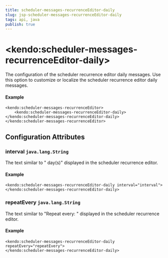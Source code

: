 ```yaml
---
title: scheduler-messages-recurrenceEditor-daily
slug: jsp-scheduler-messages-recurrenceEditor-daily
tags: api, java
publish: true
---
```


# \<kendo:scheduler-messages-recurrenceEditor-daily\>

The configuration of the scheduler recurrence editor daily messages. Use this option to customize or localize the scheduler recurrence editor daily messages.

#### Example
    <kendo:scheduler-messages-recurrenceEditor>
        <kendo:scheduler-messages-recurrenceEditor-daily></kendo:scheduler-messages-recurrenceEditor-daily>
    </kendo:scheduler-messages-recurrenceEditor>

## Configuration Attributes

### interval `java.lang.String`

The text similar to " day(s)" displayed in the scheduler recurrence editor.

#### Example
    <kendo:scheduler-messages-recurrenceEditor-daily interval="interval">
    </kendo:scheduler-messages-recurrenceEditor-daily>

### repeatEvery `java.lang.String`

The text similar to "Repeat every: " displayed in the scheduler recurrence editor.

#### Example
    <kendo:scheduler-messages-recurrenceEditor-daily repeatEvery="repeatEvery">
    </kendo:scheduler-messages-recurrenceEditor-daily>

 
